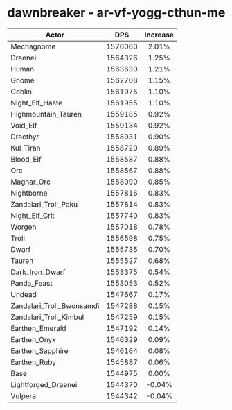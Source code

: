 # dawnbreaker - ar-vf-yogg-cthun-me
| Actor | DPS | Increase |
|---|:---:|:---:|
|Mechagnome|1576060|2.01%|
|Draenei|1564326|1.25%|
|Human|1563630|1.21%|
|Gnome|1562708|1.15%|
|Goblin|1561975|1.10%|
|Night_Elf_Haste|1561955|1.10%|
|Highmountain_Tauren|1559185|0.92%|
|Void_Elf|1559134|0.92%|
|Dracthyr|1558931|0.90%|
|Kul_Tiran|1558720|0.89%|
|Blood_Elf|1558587|0.88%|
|Orc|1558567|0.88%|
|Maghar_Orc|1558090|0.85%|
|Nightborne|1557816|0.83%|
|Zandalari_Troll_Paku|1557814|0.83%|
|Night_Elf_Crit|1557740|0.83%|
|Worgen|1557018|0.78%|
|Troll|1556598|0.75%|
|Dwarf|1555735|0.70%|
|Tauren|1555527|0.68%|
|Dark_Iron_Dwarf|1553375|0.54%|
|Panda_Feast|1553053|0.52%|
|Undead|1547667|0.17%|
|Zandalari_Troll_Bwonsamdi|1547288|0.15%|
|Zandalari_Troll_Kimbul|1547259|0.15%|
|Earthen_Emerald|1547192|0.14%|
|Earthen_Onyx|1546329|0.09%|
|Earthen_Sapphire|1546164|0.08%|
|Earthen_Ruby|1545887|0.06%|
|Base|1544975|0.00%|
|Lightforged_Draenei|1544370|-0.04%|
|Vulpera|1544342|-0.04%|
